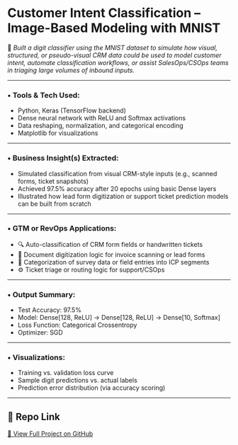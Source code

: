 # Customer Intent Classification – Image-Based Modeling with MNIST

🧠 *Built a digit classifier using the MNIST dataset to simulate how visual, structured, or pseudo-visual CRM data could be used to model customer intent, automate classification workflows, or assist SalesOps/CSOps teams in triaging large volumes of inbound inputs.*

---

### • Tools & Tech Used:
- Python, Keras (TensorFlow backend)  
- Dense neural network with ReLU and Softmax activations  
- Data reshaping, normalization, and categorical encoding  
- Matplotlib for visualizations

---

### • Business Insight(s) Extracted:
- Simulated classification from visual CRM-style inputs (e.g., scanned forms, ticket snapshots)  
- Achieved 97.5% accuracy after 20 epochs using basic Dense layers  
- Illustrated how lead form digitization or support ticket prediction models can be built from scratch

---

### • GTM or RevOps Applications:
- 🔍 Auto-classification of CRM form fields or handwritten tickets  
- 🧾 Document digitization logic for invoice scanning or lead forms  
- 🧠 Categorization of survey data or field entries into ICP segments  
- ⚙️ Ticket triage or routing logic for support/CSOps

---

### • Output Summary:
- Test Accuracy: 97.5%
- Model: Dense[128, ReLU] → Dense[128, ReLU] → Dense[10, Softmax]
- Loss Function: Categorical Crossentropy
- Optimizer: SGD


---

### • Visualizations:
- Training vs. validation loss curve  
- Sample digit predictions vs. actual labels  
- Prediction error distribution (via accuracy scoring)

---

## 🔗 Repo Link  
[🔗 View Full Project on GitHub](https://github.com/Atharwa351/Portfolio/tree/main/Machine%20Learning/MNIST%20Classification)



